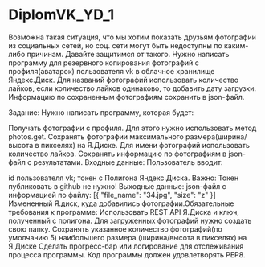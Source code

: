 # DiplomVK_YD_1
Возможна такая ситуация, что мы хотим показать друзьям фотографии из социальных сетей, но соц. сети могут быть недоступны по каким-либо причинам. Давайте защитимся от такого. Нужно написать программу для резервного копирования фотографий с профиля(аватарок) пользователя vk в облачное хранилище Яндекс.Диск. Для названий фотографий использовать количество лайков, если количество лайков одинаково, то добавить дату загрузки. Информацию по сохраненным фотографиям сохранить в json-файл.

Задание: Нужно написать программу, которая будет:

Получать фотографии с профиля. Для этого нужно использовать метод photos.get. Сохранять фотографии максимального размера(ширина/высота в пикселях) на Я.Диске. Для имени фотографий использовать количество лайков. Сохранять информацию по фотографиям в json-файл с результатами. Входные данные: Пользователь вводит:

id пользователя vk; токен с Полигона Яндекс.Диска. Важно: Токен публиковать в github не нужно! Выходные данные: json-файл с информацией по файлу: [{ "file_name": "34.jpg", "size": "z" }] Измененный Я.диск, куда добавились фотографии.​​Обязательные требования к программе: Использовать REST API Я.Диска и ключ, полученный с полигона. Для загруженных фотографий нужно создать свою папку. Сохранять указанное количество фотографий(по умолчанию 5) наибольшего размера (ширина/высота в пикселях) на Я.Диске Сделать прогресс-бар или логирование для отслеживания процесса программы. Код программы должен удовлетворять PEP8.​
